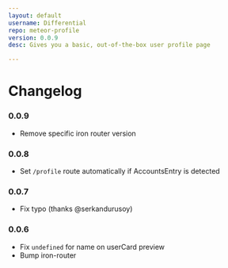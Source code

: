 ```yaml
---
layout: default
username: Differential
repo: meteor-profile
version: 0.0.9
desc: Gives you a basic, out-of-the-box user profile page

---
```

# Changelog

### 0.0.9

* Remove specific iron router version

### 0.0.8

* Set `/profile` route automatically if AccountsEntry is detected

### 0.0.7

* Fix typo (thanks @serkandurusoy)

### 0.0.6

* Fix `undefined` for name on userCard preview
* Bump iron-router
